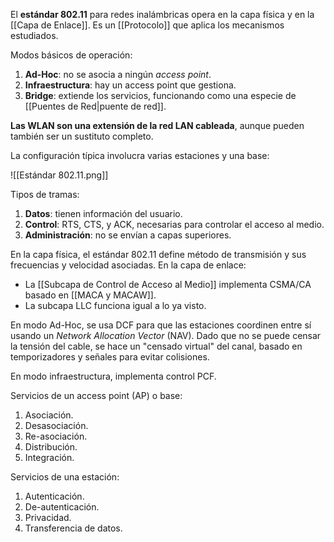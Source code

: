 El **estándar 802.11** para redes inalámbricas opera en la capa física y en la [[Capa de Enlace]]. Es un [[Protocolo]] que aplica los mecanismos estudiados.

Modos básicos de operación:

1. **Ad-Hoc**: no se asocia a ningún *access point*.
2. **Infraestructura**: hay un access point que gestiona.
3. **Bridge**: extiende los servicios, funcionando como una especie de [[Puentes de Red|puente de red]].

**Las WLAN son una extensión de la red LAN cableada**, aunque pueden también ser un sustituto completo.

La configuración típica involucra varias estaciones y una base:

![[Estándar 802.11.png]]

Tipos de tramas:

1. **Datos**: tienen información del usuario.
2. **Control**: RTS, CTS, y ACK, necesarias para controlar el acceso al medio.
3. **Administración**: no se envían a capas superiores.

En la capa física, el estándar 802.11 define método de transmisión y sus frecuencias y velocidad asociadas. En la capa de enlace:

- La [[Subcapa de Control de Acceso al Medio]] implementa CSMA/CA basado en [[MACA y MACAW]].
- La subcapa LLC funciona igual a lo ya visto.

En modo Ad-Hoc, se usa DCF para que las estaciones coordinen entre sí usando un *Network Allocation Vector* (NAV). Dado que no se puede censar la tensión del cable, se hace un "censado virtual" del canal, basado en temporizadores y señales para evitar colisiones.

En modo infraestructura, implementa control PCF.

Servicios de un access point (AP) o base:

1. Asociación.
2. Desasociación.
3. Re-asociación.
4. Distribución.
5. Integración.

Servicios de una estación:

1. Autenticación.
2. De-autenticación.
3. Privacidad.
4. Transferencia de datos.

